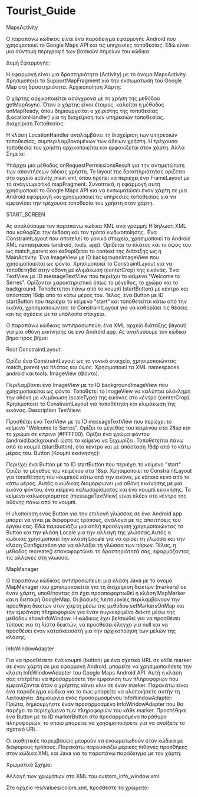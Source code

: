 # Tourist_Guide

MapsActivity

Ο παραπάνω κώδικας είναι ένα παράδειγμα εφαρμογής Android που χρησιμοποιεί το Google Maps API και τις υπηρεσίες τοποθεσίας. Εδώ είναι μια σύντομη περιγραφή των βασικών σημείων του κώδικα:

Δομή Εφαρμογής:

Η εφαρμογή είναι μια δραστηριότητα (Activity) με το όνομα MapsActivity.
Χρησιμοποιεί το SupportMapFragment για την ενσωμάτωση του Google Map στη δραστηριότητα.
Αρχικοποίηση Χάρτη:

Ο χάρτης αρχικοποιείται ασύγχρονα με τη χρήση της μεθόδου getMapAsync.
Όταν ο χάρτης είναι έτοιμος, καλείται η μέθοδος onMapReady, όπου δημιουργείται ο χειριστής της τοποθεσίας (LocationHandler) για τη διαχείριση των υπηρεσιών τοποθεσίας.
Διαχείριση Τοποθεσίας:

Η κλάση LocationHandler αναλαμβάνει τη διαχείριση των υπηρεσιών τοποθεσίας, συμπεριλαμβανομένων των άδειών χρήστη.
Η τρέχουσα τοποθεσία του χρήστη αρχικοποιείται και εμφανίζεται στον χάρτη.
Άλλα Σημεία:

Υπάρχει μια μέθοδος onRequestPermissionsResult για την αντιμετώπιση των απαντήσεων άδειας χρήστη.
Το layout της δραστηριότητας ορίζεται στο αρχείο activity_main.xml, όπου πρέπει να περιέχει ένα FrameLayout με το αναγνωριστικό mapFragment.
Συνοπτικά, η εφαρμογή αυτή χρησιμοποιεί το Google Maps API για να ενσωματώσει έναν χάρτη σε μια Android εφαρμογή και χρησιμοποιεί τις υπηρεσίες τοποθεσίας για να εμφανίσει την τρέχουσα τοποθεσία του χρήστη στον χάρτη.
 
START_SCREEN

Ας αναλύσουμε τον παραπάνω κώδικα XML ανά γραμμή:
Η δήλωση XML που καθορίζει την έκδοση και τον τρόπο κωδικοποίησης.
Ένα ConstraintLayout που αποτελεί το γονικό στοιχείο, χρησιμοποιεί τα Android XML namespaces (android, tools, app). Ορίζεται το πλάτος και το ύψος του ως match_parent και καθορίζεται το context της διάταξης ως η MainActivity.
Ένα ImageView με ID backgroundImageView που χρησιμοποιείται ως φόντο. Χρησιμοποιεί το ConstraintLayout για να τοποθετηθεί στην οθόνη με κλιμάκωση (centerCrop) της εικόνας.
Ένα TextView με ID messageTextView που περιέχει το κείμενο "Welcome to Serres". Ορίζονται χαρακτηριστικά όπως το μέγεθος, το χρώμα και το background. Τοποθετείται πάνω από το κουμπί (startButton) με κέντρο και απόσταση 16dp από το κάτω μέρος του.
Τέλος, ένα Button με ID startButton που περιέχει το κείμενο "start" και τοποθετείται κάτω από την εικόνα, χρησιμοποιώντας το ConstraintLayout για να καθορίσει τις θέσεις και τις σχέσεις με τα υπόλοιπα στοιχεία.

Ο παραπάνω κώδικας αντιπροσωπεύει ένα XML αρχείο διάταξης (layout) για μια οθόνη εκκίνησης σε ένα Android app. Ας αναλύσουμε τον κώδικα βήμα προς βήμα:

Root ConstraintLayout:

Ορίζει ένα ConstraintLayout ως το γονικό στοιχείο, χρησιμοποιώντας match_parent για πλάτος και ύψος.
Χρησιμοποιεί τα XML namespaces android και tools.
ImageView (Φόντο):

Περιλαμβάνει ένα ImageView με το ID backgroundImageView που χρησιμοποιείται ως φόντο.
Τοποθετεί το ImageView να καλύπτει ολόκληρη την οθόνη με κλιμάκωση (scaleType) της εικόνας στο κέντρο (centerCrop).
Χρησιμοποιεί το ConstraintLayout για τοποθέτηση και κλιμάκωση της εικόνας.
Description TextView:

Προσθέτει ένα TextView με το ID messageTextView που περιέχει το κείμενο "Welcome to Serres".
Ορίζει το μέγεθος του κειμένου στα 28sp και το χρώμα σε κίτρινο (#FFFF00).
Ορίζει ένα χρώμα φόντου (android:background) ώστε το κείμενο να ξεχωρίζει.
Τοποθετείται πάνω από το κουμπί (startButton), στο κέντρο και με απόσταση 16dp από το κάτω μέρος του.
Button (Κουμπί εκκίνησης):

Περιέχει ένα Button με το ID startButton που περιέχει το κείμενο "start".
Ορίζει το μέγεθος του κειμένου στα 18sp.
Χρησιμοποιεί το ConstraintLayout για τοποθέτηση του κουμπιού κάτω από την εικόνα, με κάποιο κενό από το κάτω μέρος.
Αυτός ο κώδικας διαμορφώνει μια οθόνη εκκίνησης με μια εικόνα φόντου, ένα κείμενο καλωσορίσματος και ένα κουμπί εκκίνησης. Το κείμενο καλωσορίσματος (messageTextView) είναι πλέον στο κέντρο της οθόνης πάνω από το κουμπί.

Η υλοποίηση ενός Button για την επιλογή γλώσσας σε ένα Android app μπορεί να γίνει με διάφορους τρόπους, ανάλογα με τις απαιτήσεις του έργου σας. Εδώ παρουσιάζω μια απλή προσέγγιση χρησιμοποιώντας το Button και την κλάση Locale για την αλλαγή της γλώσσας.Αυτός ο κώδικας χρησιμοποιεί την κλάση Locale για να ορίσει τη γλώσσα και την κλάση Configuration για να αλλάξει τη γλώσσα των πόρων. Τέλος, η μέθοδος recreate() επαναφορτώνει τη δραστηριότητά σας, εφαρμόζοντας τις αλλαγές στη γλώσσα.

MapManager

Ο παραπάνω κώδικας αντιπροσωπεύει μια κλάση Java με το όνομα MapManager που χρησιμοποιείται για τη διαχείριση δεικτών (markers) σε έναν χάρτη, υποθέτοντας ότι έχει προαποφορτωθεί η κλάση MapMarker και η διεπαφή GoogleMap. Οι βασικές λειτουργίες περιλαμβάνουν την προσθήκη δεικτών στον χάρτη μέσω της μεθόδου setMarkersOnMap και την εμφάνιση πληροφοριών για έναν συγκεκριμένο δείκτη μέσω της μεθόδου showInfoWindow. Η κώδικας έχει βελτιωθεί για να προσθέσει τύπους για τη λίστα δεικτών, να προσθέσει έλεγχο για null και να προσθέσει έναν κατασκευαστή για την αρχικοποίηση των μελών της κλάσης.


InfoWindowAdapter

Για να προσθέσετε ένα κουμπί (button) με ένα σχετικό URL σε κάθε marker σε έναν χάρτη σε μια εφαρμογή Android, μπορείτε να χρησιμοποιήσετε την κλάση InfoWindowAdapter του Google Maps Android API. Αυτή η κλάση σάς επιτρέπει να προσαρμόσετε την εμφάνιση των πληροφοριών που εμφανίζονται όταν ο χρήστης κάνει κλικ σε έναν marker.
Παρακάτω είναι ένα παράδειγμα κώδικα για το πώς μπορείτε να υλοποιήσετε αυτήν τη λειτουργία:
Δημιουργία ενός προσαρμοσμένου InfoWindowAdapter:
Πρώτα, δημιουργήστε έναν προσαρμοσμένο InfoWindowAdapter που θα παρέχει το περιεχόμενο των πληροφοριών του κάθε marker.
Προστέθηκε ένα Button με το ID markerButton στο προσαρμοσμένο παράθυρο πληροφοριών, το οποίο μπορείτε να χρησιμοποιήσετε για να ανοίξετε το σχετικό URL.

Οι αισθητικές παρεμβάσεις μπορούν να ενσωματωθούν στον κώδικα με διάφορους τρόπους. Παρακάτω παρουσιάζω μερικές πιθανές προσθήκες στον κώδικα XML και Java για το παραπάνω παράδειγμα με τον χάρτη:

Χρωματικό Σχήμα:

Αλλαγή των χρωμάτων στο XML του custom_info_window.xml:

Στο αρχείο res/values/colors.xml, προσθέστε τα χρώματα:

